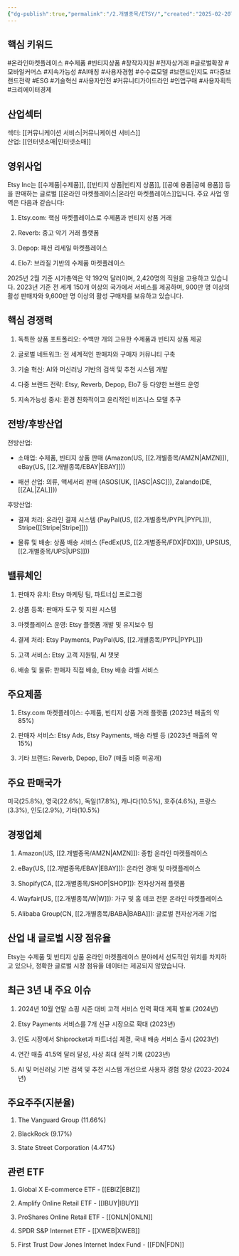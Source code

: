 ```yaml
---
{"dg-publish":true,"permalink":"/2.개별종목/ETSY/","created":"2025-02-20T10:36:25.649+09:00","updated":"2025-07-29T21:37:04.635+09:00"}
---
```


## 핵심 키워드

#온라인마켓플레이스 #수제품 #빈티지상품 #창작자지원 #전자상거래 #글로벌확장 #모바일커머스 #지속가능성 #AI매칭 #사용자경험 #수수료모델 #브랜드인지도 #다중브랜드전략 #ESG #기술혁신 #사용자안전 #커뮤니티가이드라인 #인앱구매 #사용자획득 #크리에이터경제

## 산업섹터

섹터: [[커뮤니케이션 서비스\|커뮤니케이션 서비스]]  
산업: [[인터넷소매\|인터넷소매]]

## 영위사업

Etsy Inc는 [[수제품\|수제품]], [[빈티지 상품\|빈티지 상품]], [[공예 용품\|공예 용품]] 등을 판매하는 글로벌 [[온라인 마켓플레이스\|온라인 마켓플레이스]]입니다. 주요 사업 영역은 다음과 같습니다:

1. Etsy.com: 핵심 마켓플레이스로 수제품과 빈티지 상품 거래
    
2. Reverb: 중고 악기 거래 플랫폼
    
3. Depop: 패션 리세일 마켓플레이스
    
4. Elo7: 브라질 기반의 수제품 마켓플레이스
    

2025년 2월 기준 시가총액은 약 192억 달러이며, 2,420명의 직원을 고용하고 있습니다. 2023년 기준 전 세계 150개 이상의 국가에서 서비스를 제공하며, 900만 명 이상의 활성 판매자와 9,600만 명 이상의 활성 구매자를 보유하고 있습니다.

## 핵심 경쟁력

1. 독특한 상품 포트폴리오: 수백만 개의 고유한 수제품과 빈티지 상품 제공
    
2. 글로벌 네트워크: 전 세계적인 판매자와 구매자 커뮤니티 구축
    
3. 기술 혁신: AI와 머신러닝 기반의 검색 및 추천 시스템 개발
    
4. 다중 브랜드 전략: Etsy, Reverb, Depop, Elo7 등 다양한 브랜드 운영
    
5. 지속가능성 중시: 환경 친화적이고 윤리적인 비즈니스 모델 추구
    

## 전방/후방산업

전방산업:

- 소매업: 수제품, 빈티지 상품 판매 (Amazon(US, [[2.개별종목/AMZN\|AMZN]]), eBay(US, [[2.개별종목/EBAY\|EBAY]]))
    
- 패션 산업: 의류, 액세서리 판매 (ASOS(UK, [[ASC\|ASC]]), Zalando(DE, [[ZAL\|ZAL]]))
    

후방산업:

- 결제 처리: 온라인 결제 시스템 (PayPal(US, [[2.개별종목/PYPL\|PYPL]]), Stripe([[Stripe\|Stripe]]))
    
- 물류 및 배송: 상품 배송 서비스 (FedEx(US, [[2.개별종목/FDX\|FDX]]), UPS(US, [[2.개별종목/UPS\|UPS]]))
    

## 밸류체인

1. 판매자 유치: Etsy 마케팅 팀, 파트너십 프로그램
    
2. 상품 등록: 판매자 도구 및 지원 시스템
    
3. 마켓플레이스 운영: Etsy 플랫폼 개발 및 유지보수 팀
    
4. 결제 처리: Etsy Payments, PayPal(US, [[2.개별종목/PYPL\|PYPL]])
    
5. 고객 서비스: Etsy 고객 지원팀, AI 챗봇
    
6. 배송 및 물류: 판매자 직접 배송, Etsy 배송 라벨 서비스
    

## 주요제품

1. Etsy.com 마켓플레이스: 수제품, 빈티지 상품 거래 플랫폼 (2023년 매출의 약 85%)
    
2. 판매자 서비스: Etsy Ads, Etsy Payments, 배송 라벨 등 (2023년 매출의 약 15%)
    
3. 기타 브랜드: Reverb, Depop, Elo7 (매출 비중 미공개)
    

## 주요 판매국가

미국(25.8%), 영국(22.6%), 독일(17.8%), 캐나다(10.5%), 호주(4.6%), 프랑스(3.3%), 인도(2.9%), 기타(10.5%)

## 경쟁업체

1. Amazon(US, [[2.개별종목/AMZN\|AMZN]]): 종합 온라인 마켓플레이스
    
2. eBay(US, [[2.개별종목/EBAY\|EBAY]]): 온라인 경매 및 마켓플레이스
    
3. Shopify(CA, [[2.개별종목/SHOP\|SHOP]]): 전자상거래 플랫폼
    
4. Wayfair(US, [[2.개별종목/W\|W]]): 가구 및 홈 데코 전문 온라인 마켓플레이스
    
5. Alibaba Group(CN, [[2.개별종목/BABA\|BABA]]): 글로벌 전자상거래 기업
    

## 산업 내 글로벌 시장 점유율

Etsy는 수제품 및 빈티지 상품 온라인 마켓플레이스 분야에서 선도적인 위치를 차지하고 있으나, 정확한 글로벌 시장 점유율 데이터는 제공되지 않았습니다.

## 최근 3년 내 주요 이슈

1. 2024년 10월 연말 쇼핑 시즌 대비 고객 서비스 인력 확대 계획 발표 (2024년)
    
2. Etsy Payments 서비스를 7개 신규 시장으로 확대 (2023년)
    
3. 인도 시장에서 Shiprocket과 파트너십 체결, 국내 배송 서비스 출시 (2023년)
    
4. 연간 매출 41.5억 달러 달성, 사상 최대 실적 기록 (2023년)
    
5. AI 및 머신러닝 기반 검색 및 추천 시스템 개선으로 사용자 경험 향상 (2023-2024년)
    

## 주요주주(지분율)

1. The Vanguard Group (11.66%)
    
2. BlackRock (9.17%)
    
3. State Street Corporation (4.47%)
    

## 관련 ETF

1. Global X E-commerce ETF - [[EBIZ\|EBIZ]]
    
2. Amplify Online Retail ETF - [[IBUY\|IBUY]]
    
3. ProShares Online Retail ETF - [[ONLN\|ONLN]]
    
4. SPDR S&P Internet ETF - [[XWEB\|XWEB]]
    
5. First Trust Dow Jones Internet Index Fund - [[FDN\|FDN]]
